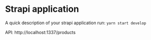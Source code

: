 # Strapi application

A quick description of your strapi application
run: `yarn start develop`

API: http://localhost:1337/products
